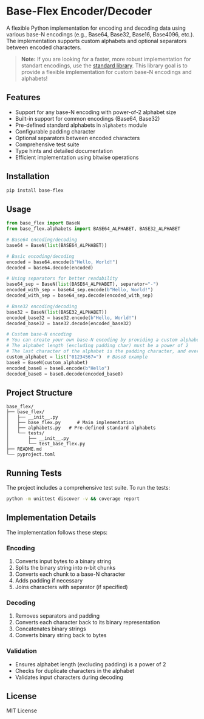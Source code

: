 # Base-Flex Encoder/Decoder

A flexible Python implementation for encoding and decoding data using various base-N encodings (e.g., Base64, Base32, Base16, Base4096, etc.). The implementation supports custom alphabets and optional separators between encoded characters.

> **Note:** If you are looking for a faster, more robust implementation for standart encodings, use the [standard library](https://docs.python.org/3/library/base64.html).
> This library goal is to provide a flexible implementation for custom base-N encodings and alphabets!

## Features

- Support for any base-N encoding with power-of-2 alphabet size
- Built-in support for common encodings (Base64, Base32)
- Pre-defined standard alphabets in `alphabets` module
- Configurable padding character
- Optional separators between encoded characters
- Comprehensive test suite
- Type hints and detailed documentation
- Efficient implementation using bitwise operations

## Installation

```bash
pip install base-flex
```

## Usage

```python
from base_flex import BaseN
from base_flex.alphabets import BASE64_ALPHABET, BASE32_ALPHABET

# Base64 encoding/decoding
base64 = BaseN(list(BASE64_ALPHABET))

# Basic encoding/decoding
encoded = base64.encode(b"Hello, World!")
decoded = base64.decode(encoded)

# Using separators for better readability
base64_sep = BaseN(list(BASE64_ALPHABET), separator="-")
encoded_with_sep = base64_sep.encode(b"Hello, World!")
decoded_with_sep = base64_sep.decode(encoded_with_sep)

# Base32 encoding/decoding
base32 = BaseN(list(BASE32_ALPHABET))
encoded_base32 = base32.encode(b"Hello, World!")
decoded_base32 = base32.decode(encoded_base32)

# Custom base-N encoding
# You can create your own base-N encoding by providing a custom alphabet
# The alphabet length (excluding padding char) must be a power of 2
# The last character of the alphabet is the padding character, and every element must be unique!
custom_alphabet = list("01234567=")  # Base8 example
base8 = BaseN(custom_alphabet)
encoded_base8 = base8.encode(b"Hello")
decoded_base8 = base8.decode(encoded_base8)
```

## Project Structure

```
base_flex/
├── base_flex/
│   ├── __init__.py
│   ├── base_flex.py      # Main implementation
│   ├── alphabets.py   # Pre-defined standard alphabets
│   └── tests/
│       ├── __init__.py
│       └── test_base_flex.py
├── README.md
└── pyproject.toml
```

## Running Tests

The project includes a comprehensive test suite. To run the tests:

```bash
python -m unittest discover -v && coverage report
```

## Implementation Details

The implementation follows these steps:

### Encoding

1. Converts input bytes to a binary string
2. Splits the binary string into n-bit chunks
3. Converts each chunk to a base-N character
4. Adds padding if necessary
5. Joins characters with separator (if specified)

### Decoding

1. Removes separators and padding
2. Converts each character back to its binary representation
3. Concatenates binary strings
4. Converts binary string back to bytes

### Validation

- Ensures alphabet length (excluding padding) is a power of 2
- Checks for duplicate characters in the alphabet
- Validates input characters during decoding

## License

MIT License
